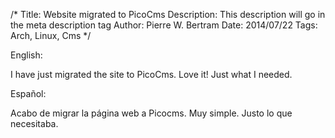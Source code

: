 /*
Title: Website migrated to PicoCms
Description: This description will go in the meta description tag
Author: Pierre W. Bertram
Date: 2014/07/22
Tags: Arch, Linux, Cms
*/

English: 

I have just migrated the site to PicoCms. Love it! Just what I needed.

Español:

Acabo de migrar la página web a Picocms. Muy simple. Justo lo que necesitaba.

